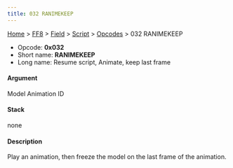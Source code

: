 ```yaml
---
title: 032 RANIMEKEEP
---
```


[Home](Main%20Page.md) > [FF8](FF8.md) > [Field](FF8/Field.md) > [Script](FF8/Field/Script.md) > [Opcodes](FF8/Field/Script/Opcodes.md) > 032 RANIMEKEEP

-   Opcode: **0x032**
-   Short name: **RANIMEKEEP**
-   Long name: Resume script, Animate, keep last frame

#### Argument

Model Animation ID

#### Stack

none

#### Description

Play an animation, then freeze the model on the last frame of the
animation.
